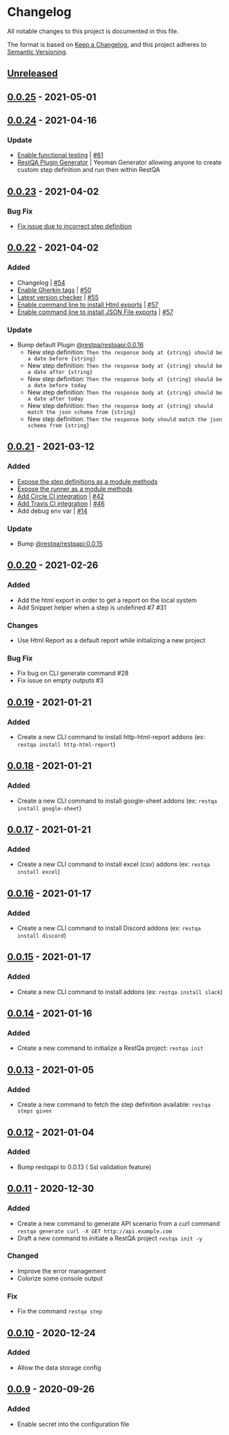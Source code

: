 # Changelog

All notable changes to this project is documented in this file.

The format is based on [Keep a Changelog](https://keepachangelog.com/en/1.0.0/),
and this project adheres to [Semantic Versioning](https://semver.org/spec/v2.0.0.html).

## [Unreleased]

## [0.0.25] - 2021-05-01



## [0.0.24] - 2021-04-16
### Update
- [Enable functional testing](https://github.com/restqa/restqa/blob/master/CONTRIBUTING.md) | [#61](https://github.com/restqa/restqa/pull/61)
- [RestQA Plugin Generator](https://github.com/restqa/generator-plugin) | Yeoman Generator allowing anyone to create custom step definition and run then within RestQA

## [0.0.23] - 2021-04-02
### Bug Fix
- [Fix issue due to incorrect step definition](https://github.com/restqa/restqapi/commit/c9bc5952960a0bb79e179767a3f6109a8bea397b)

## [0.0.22] - 2021-04-02
### Added
- Changelog | [#54](https://github.com/restqa/restqa/pull/54)
- [Enable Gherkin tags](https://docs.restqa.io/getting-started/run#specify-the-gherkin-tag) | [#50](https://github.com/restqa/restqa/pull/50)
- [Latest version checker](https://docs.restqa.io/getting-started/version) | [#55](https://github.com/restqa/restqa/pull/55)
- [Enable command line to install Html exports](https://docs.restqa.io/reporting/html) | [#57](https://github.com/restqa/restqa/pull/57/commits/90167be4071a61bdfe5fb9de6d0ca1ff12634f70)
- [Enable command line to install JSON File exports](https://docs.restqa.io/reporting/json) | [#57](https://github.com/restqa/restqa/pull/57/commits/d76bdb57eed881d1594c26670e26f7382b391089)

### Update
- Bump default Plugin [@restqa/restqapi:0.0.16](https://github.com/restqa/restqapi/releases/tag/0.0.16)
  - New step definition: `Then the response body at {string} should be a date before {string}`
  - New step definition: `Then the response body at {string} should be a date after {string}`
  - New step definition: `Then the response body at {string} should be a date before today`
  - New step definition: `Then the response body at {string} should be a date after today`
  - New step definition: `Then the response body at {string} should match the json schema from {string}`
  - New step definition: `Then the response body should match the json schema from {string}`

## [0.0.21] - 2021-03-12
### Added
- [Expose the step definitions as a module methods](https://docs.restqa.io/api/api-reference#stepsoptions)
- [Expose the runner as a module methods](https://docs.restqa.io/api/api-reference#runoptions)
- [Add Circle CI integration](https://docs.restqa.io/ci-cd/circle-ci) | [#42](https://github.com/restqa/restqa/pull/42)
- [Add Travis CI integration](https://docs.restqa.io/ci-cd/travis-ci) | [#46](https://github.com/restqa/restqa/pull/46)
- Add debug env var | [#14](https://github.com/restqa/restqa/issues/14)

### Update
- Bump [@restqa/restqapi:0.0.15](https://github.com/restqa/restqapi/releases/tag/0.0.15)


## [0.0.20] - 2021-02-26
### Added
- Add the html export in order to get a report on the local system
- Add Snippet helper when a step is undefined #7 #31 

### Changes
- Use Html Report as a default report while initializing a new project

### Bug Fix
- Fix bug on CLI generate command #28 
- Fix issue on empty outputs #3 


## [0.0.19] - 2021-01-21
### Added
- Create a new CLI command to install http-html-report addons (ex: `restqa install http-html-report`)

## [0.0.18] - 2021-01-21
### Added
- Create a new CLI command to install google-sheet addons (ex: `restqa install google-sheet`)

## [0.0.17] - 2021-01-21
### Added
- Create a new CLI command to install excel (csv) addons (ex: `restqa install excel`)

## [0.0.16] - 2021-01-17
### Added
- Create a new CLI command to install Discord addons (ex: `restqa install discord`)

## [0.0.15] - 2021-01-17
### Added
- Create a new CLI command to install addons (ex: `restqa install slack`)

## [0.0.14] - 2021-01-16
### Added
- Create a new command to initialize a RestQa project: `restqa init`

## [0.0.13] - 2021-01-05
### Added
- Create a new command to fetch the step definition available: `restqa steps given`

## [0.0.12] - 2021-01-04
### Added
- Bump restqapi to 0.0.13 ( Ssl validation feature)

## [0.0.11] - 2020-12-30
### Added
- Create a new command to generate API scenario from a curl command `restqa generate curl -X GET http://api.example.com`
- Draft a new command to initiate a RestQA project `restqa init -y`

### Changed
- Improve the error management
- Colorize some console output

### Fix
- Fix the command `restqa step`

## [0.0.10] - 2020-12-24
### Added
- Allow the data storage config

## [0.0.9] - 2020-09-26
### Added
- Enable secret into the configuration file

[Unreleased]: https://github.com/restqa/restqa/compare/v0.0.25...HEAD
[0.0.25]: https://github.com/restqa/restqa/compare/0.0.24...0.0.25
[0.0.24]: https://github.com/restqa/restqa/compare/0.0.23...0.0.24
[0.0.23]: https://github.com/restqa/restqa/compare/0.0.22...0.0.23
[0.0.22]: https://github.com/restqa/restqa/compare/0.0.21...0.0.22
[0.0.21]: https://github.com/restqa/restqa/compare/0.0.20...0.0.21
[0.0.20]: https://github.com/restqa/restqa/compare/0.0.19...0.0.20
[0.0.19]: https://github.com/restqa/restqa/compare/0.0.18...0.0.19
[0.0.18]: https://github.com/restqa/restqa/compare/0.0.17...0.0.18
[0.0.17]: https://github.com/restqa/restqa/compare/0.0.16...0.0.17
[0.0.16]: https://github.com/restqa/restqa/compare/0.0.15...0.0.16
[0.0.15]: https://github.com/restqa/restqa/compare/0.0.14...0.0.15
[0.0.14]: https://github.com/restqa/restqa/compare/0.0.13...0.0.14
[0.0.13]: https://github.com/restqa/restqa/compare/0.0.12...0.0.13
[0.0.12]: https://github.com/restqa/restqa/compare/0.0.11...0.0.12
[0.0.11]: https://github.com/restqa/restqa/compare/0.0.10...0.0.11
[0.0.10]: https://github.com/restqa/restqa/compare/0.0.9...0.0.10
[0.0.9]: https://github.com/restqa/restqa/compare/0.0.8...0.0.9
